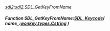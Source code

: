 _[sdl2](../../modules/sdl2/sdl2-module.md):[sdl2](../../modules/sdl2/sdl2-module.md).SDL\_GetKeyFromName_
##### Function SDL\_GetKeyFromName:[SDL_Keycode](../../modules/sdl2/sdl2-sdl_keycode.md)( name_:[wonkey.types.Cstring](../../modules/wonkey/wonkey-types-cstring.md) )
